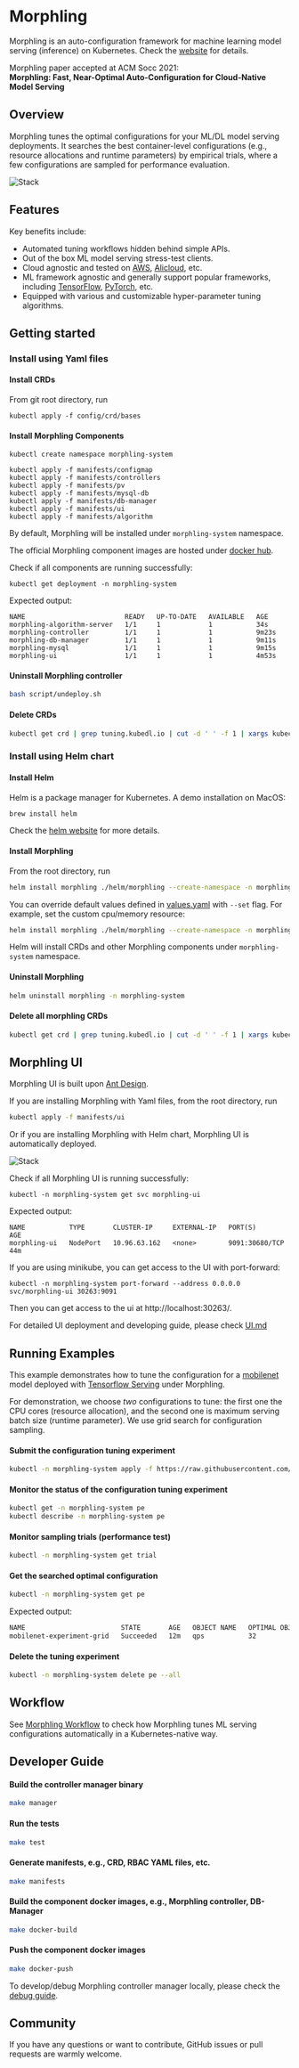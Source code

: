 # Morphling

Morphling is an auto-configuration framework for
machine learning model serving (inference) on Kubernetes.  Check the [website](http://kubedl.io/tuning/intro/) for details.

Morphling paper accepted at ACM Socc 2021:  
**Morphling: Fast, Near-Optimal Auto-Configuration for Cloud-Native Model Serving**

## Overview

Morphling tunes the optimal configurations for your ML/DL model serving deployments.
It searches the best container-level configurations (e.g., resource allocations and runtime parameters) by empirical trials, where a few configurations are sampled for performance evaluation. 

![Stack](docs/img/stack.png)

## Features
Key benefits include:

- Automated tuning workflows hidden behind simple APIs.
- Out of the box ML model serving stress-test clients.
- Cloud agnostic and tested on [AWS](https://aws.amazon.com/), [Alicloud](https://us.alibabacloud.com/), etc. 
- ML framework agnostic and generally support popular frameworks, including [TensorFlow](https://github.com/tensorflow/tensorflow), [PyTorch](https://github.com/pytorch/pytorch), etc. 
- Equipped with various and customizable hyper-parameter tuning algorithms.  

## Getting started

### Install using Yaml files

#### Install CRDs

From git root directory, run

```commandline
kubectl apply -f config/crd/bases
```


#### Install Morphling Components
     
 ```commandline
 kubectl create namespace morphling-system
 
 kubectl apply -f manifests/configmap
 kubectl apply -f manifests/controllers
 kubectl apply -f manifests/pv
 kubectl apply -f manifests/mysql-db
 kubectl apply -f manifests/db-manager
 kubectl apply -f manifests/ui
 kubectl apply -f manifests/algorithm
 ```
By default, Morphling will be installed under `morphling-system` namespace.

The official Morphling component images are hosted under [docker hub](https://hub.docker.com/r/kubedl).

Check if all components are running successfully:
```commandline
kubectl get deployment -n morphling-system
```

Expected output:
```commandline
NAME                         READY   UP-TO-DATE   AVAILABLE   AGE
morphling-algorithm-server   1/1     1            1           34s
morphling-controller         1/1     1            1           9m23s
morphling-db-manager         1/1     1            1           9m11s
morphling-mysql              1/1     1            1           9m15s
morphling-ui                 1/1     1            1           4m53s
```

#### Uninstall Morphling controller

```bash
bash script/undeploy.sh
```

#### Delete CRDs
```bash
kubectl get crd | grep tuning.kubedl.io | cut -d ' ' -f 1 | xargs kubectl delete crd
```

### Install using Helm chart
#### Install Helm

Helm is a package manager for Kubernetes. A demo installation on MacOS:

```bash
brew install helm
```

Check the [helm website](https://helm.sh/docs/intro/install/) for more details.

#### Install Morphling

From the root directory, run

```bash
helm install morphling ./helm/morphling --create-namespace -n morphling-system
```

You can override default values defined in [values.yaml](https://github.com/alibaba/morphling/blob/main/helm/morphling/values.yaml) with `--set` flag.
For example, set the custom cpu/memory resource:

```bash
helm install morphling ./helm/morphling --create-namespace -n morphling-system  --set resources.requests.cpu=1024m --set resources.requests.memory=2Gi
```

Helm will install CRDs and other Morphling components under `morphling-system` namespace.

#### Uninstall Morphling

```bash
helm uninstall morphling -n morphling-system
```

#### Delete all morphling CRDs

```bash
kubectl get crd | grep tuning.kubedl.io | cut -d ' ' -f 1 | xargs kubectl delete crd
```

## Morphling UI
Morphling UI is built upon [Ant Design](https://ant.design/).

If you are installing Morphling with Yaml files, from the root directory, run
```bash
kubectl apply -f manifests/ui
```

Or if you are installing Morphling with Helm chart, Morphling UI is automatically deployed.

![Stack](docs/img/ui.png)

Check if all Morphling UI is running successfully:
```commandline
kubectl -n morphling-system get svc morphling-ui
```

Expected output:
```commandline
NAME           TYPE       CLUSTER-IP     EXTERNAL-IP   PORT(S)        AGE
morphling-ui   NodePort   10.96.63.162   <none>        9091:30680/TCP   44m
```

If you are using minikube, you can get access to the UI with port-forward:
```commandline
kubectl -n morphling-system port-forward --address 0.0.0.0 svc/morphling-ui 30263:9091
```
Then you can get access to the ui at http://localhost:30263/.

For detailed UI deployment and developing guide, please check [UI.md](https://github.com/alibaba/morphling/blob/main/console/README.md)

## Running Examples

This example demonstrates how to tune the configuration for a [mobilenet](https://www.tensorflow.org/api_docs/python/tf/keras/applications/mobilenet) model deployed with [Tensorflow Serving](https://www.tensorflow.org/tfx/guide/serving) under Morphling.

For demonstration, we choose _two_ configurations to tune: 
the first one the CPU cores (resource allocation), and the second one is maximum serving batch size (runtime parameter). 
We use grid search for configuration sampling.

#### Submit the configuration tuning experiment

```bash
kubectl -n morphling-system apply -f https://raw.githubusercontent.com/alibaba/morphling/main/examples/experiment/experiment-mobilenet-grid.yaml
```

#### Monitor the status of the configuration tuning experiment
```bash
kubectl get -n morphling-system pe
kubectl describe -n morphling-system pe
```
#### Monitor sampling trials (performance test)
```bash
kubectl -n morphling-system get trial
```

#### Get the searched optimal configuration
```bash
kubectl -n morphling-system get pe
```

Expected output:
```bash
NAME                        STATE       AGE   OBJECT NAME   OPTIMAL OBJECT VALUE   OPTIMAL PARAMETERS
mobilenet-experiment-grid   Succeeded   12m   qps           32                     [map[category:resource name:cpu value:4] map[category:env name:BATCH_SIZE value:32]]
```

#### Delete the tuning experiment

```bash
kubectl -n morphling-system delete pe --all
```

##  Workflow
See [Morphling Workflow](./docs/workflow-design.md) to check how Morphling tunes ML serving 
configurations automatically in a Kubernetes-native way.

## Developer Guide

#### Build the controller manager binary

```bash
make manager
```
#### Run the tests

```bash
make test
```
#### Generate manifests, e.g., CRD, RBAC YAML files, etc.

```bash
make manifests
```
#### Build the component docker images, e.g., Morphling controller, DB-Manager

```bash
make docker-build
```

#### Push the component docker images

```bash
make docker-push
```

To develop/debug Morphling controller manager locally, please check the [debug guide](./docs/debug_guide.md).

## Community

If you have any questions or want to contribute, GitHub issues or pull requests are warmly welcome.
